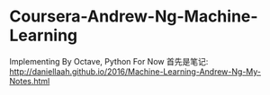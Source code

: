# Coursera-Andrew-Ng-Machine-Learning
Implementing By Octave, Python For Now
首先是笔记: http://daniellaah.github.io/2016/Machine-Learning-Andrew-Ng-My-Notes.html
